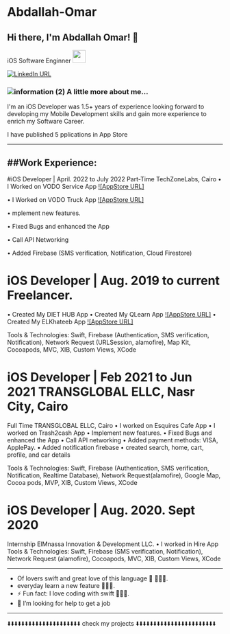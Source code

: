 
# Abdallah-Omar
<h2> Hi there, I'm Abdallah Omar! 👋</h2>
<p> iOS  Software Enginner </a><img src="https://media.giphy.com/media/WUlplcMpOCEmTGBtBW/giphy.gif" width="30"> 
</p>

[![LinkedIn URL](https://img.shields.io/static/v1?color=blue&label=linkedin&logo=linkedin&logoColor=white&style=for-the-badge&message=Connect)](https://www.linkedin.com/in/abdallah-omar-21b829165?lipi=urn%3Ali%3Apage%3Ad_flagship3_profile_view_base_contact_details%3BRZ3eoZ9aRd2yi2JK9uiLqA%3D%3D)

### ![information (2)](https://user-images.githubusercontent.com/41602889/146625378-ef93b978-e468-4ce1-a1eb-ac1ba7aa3aa0.png) A little more about me...  

I'm an iOS Developer was 1.5+ years of experience looking forward to developing my Mobile
Development skills and gain more experience to enrich my Software Career.

I have published 5 pplications in App Store

------------------------------------------------------------------------------------------
##Work Experience:
-------------------------
#iOS Developer | April. 2022 to July 2022 Part-Time 
TechZoneLabs, Cairo
• I Worked on VODO Service App [![AppStore URL]](https://apps.apple.com/eg/app/vodo-truck/id1571030925)

• I Worked on VODO Truck App  [![AppStore URL]](https://apps.apple.com/eg/app/vodo-service/id1563192922)

• mplement new features.

• Fixed Bugs and enhanced the App

• Call API Networking

• Added Firebase (SMS verification, Notification, Cloud Firestore)

# iOS Developer | Aug. 2019 to current Freelancer.
• Created My DIET HUB App
• Created My QLearn App [![AppStore URL]](https://apps.apple.com/us/app/q-learn/id1530297744)
• Created My ELKhateeb App [![AppStore URL]](https://apps.apple.com/us/app/elkhateeb/id1489806912?l=ar&ls=1&fbclid=IwAR1YSRZBh4tsQ2mJEYlXIYOICQmNpSxV7YdDLM7KXYR79Fje1A3qHq3h4Wg)

Tools & Technologies: Swift, Firebase (Authentication, SMS verification, Notification), Network Request (URLSession, alamofire), Map Kit, Cocoapods, MVC, XIB, Custom Views, XCode

# iOS Developer | Feb 2021 to Jun 2021 TRANSGLOBAL ELLC, Nasr City, Cairo
 Full Time TRANSGLOBAL ELLC, Cairo
• I worked on Esquires Cafe App
• I worked on Trash2cash App
• Implement new features.
• Fixed Bugs and enhanced the App 
• Call API networking
• Added payment methods: VISA, ApplePay.
• Added notification firebase
• created search, home, cart, profile, and car details

Tools & Technologies: Swift, Firebase (Authentication, SMS verification, Notification, Realtime Database),
Network Request(alamofire), Google Map, Cocoa pods, MVP, XIB, Custom Views, XCode

# iOS Developer | Aug. 2020. Sept 2020
Internship ElMnassa Innovation & Development LLC.
• I worked in Hire App
Tools & Technologies: Swift, Firebase (SMS verification, Notification), Network Request (alamofire),
Cocoapods, MVC, XIB, Custom Views, XCode


<hr/>

-  Of lovers swift and great love of this language  🧑🏻‍💻.
-  everyday learn a new feature 🧑🏻‍💻.
- ⚡ Fun fact: I love coding with swift  🧑🏻‍💻.
- 🤔 I’m looking for help to get a job 
 
<hr/>

 ⬇️⬇️⬇️⬇️⬇️⬇️⬇️⬇️⬇️⬇️⬇️⬇️⬇️⬇️⬇️⬇️⬇️⬇️⬇️⬇️⬇️ check my projects ⬇️⬇️⬇️⬇️⬇️⬇️⬇️⬇️⬇️⬇️⬇️⬇️⬇️⬇️⬇️⬇️⬇️⬇️⬇️⬇️⬇️⬇️⬇️
